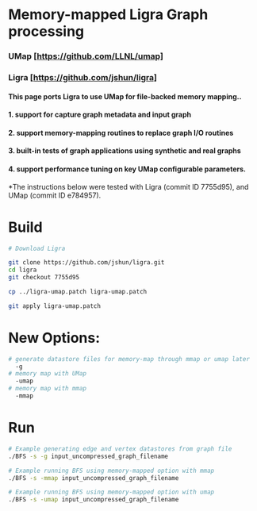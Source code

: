# Memory-mapped Ligra Graph processing


### UMap [https://github.com/LLNL/umap]

### Ligra [https://github.com/jshun/ligra]

#### This page ports Ligra to use UMap for file-backed memory mapping..
#### 1. support for capture graph metadata and input graph
#### 2. support memory-mapping routines to replace graph I/O routines
#### 3. built-in tests of graph applications using synthetic and real graphs
#### 4. support performance tuning on key UMap configurable parameters.

*The instructions below were tested with Ligra (commit ID 7755d95), and UMap (commit ID e784957).

# Build

```bash
# Download Ligra

git clone https://github.com/jshun/ligra.git
cd ligra
git checkout 7755d95

cp ../ligra-umap.patch ligra-umap.patch

git apply ligra-umap.patch

```

# New Options: 
```bash
# generate datastore files for memory-map through mmap or umap later
  -g 
# memory map with UMap 
  -umap
# memory map with mmap
  -mmap 
 ```
  
# Run

```bash
# Example generating edge and vertex datastores from graph file
./BFS -s -g input_uncompressed_graph_filename

# Example running BFS using memory-mapped option with mmap
./BFS -s -mmap input_uncompressed_graph_filename

# Example running BFS using memory-mapped option with umap
./BFS -s -umap input_uncompressed_graph_filename

```
